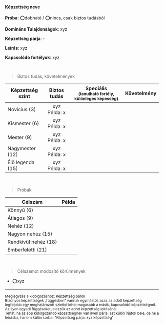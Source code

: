 #### Képzettség neve

**Próba:** ⭕dobható / ⭕nincs, csak biztos tudásból

**Domináns Tulajdonságok**: xyz

**Képzettség párja**: -

**Leírás**: xyz

**Kapcsolódó fortélyok**: xyz

<br />

> Biztos tudás, követelmények

| Képzettség szint | Biztos tudás  | Speciális <br /> <sub>(tanulható fortély, különleges  képesség)</sub> | Követelmény |
| ----- | :-----: | :-----: | :-----: |
| Novícius (3)     | xyz <br /> Példa: x |  |  |
| Kismester (6)    | xyz <br /> Példa: x  |  |  |
| Mester (9)       | xyz <br /> Példa: x  |  |  |
| Nagymester (12)  | xyz <br /> Példa: x  |  |  |
| Élő legenda (15) | xyz <br /> Példa: x  |  |  |

<br />

> Próbák

| Célszám | Példa  |
| ----------- | :-----------: |
| Könnyű       (6)  | |
| Átlagos      (9)  | |
| Nehéz        (12) | |
| Nagyon nehéz (15) | |
| Rendkívül nehéz (18) | |
| Emberfeletti (21) | |

<br />

> Célszámot módosító körülmények

- ⭕xyz

---

<sub>
Megjegyzés a kidolgozáshoz: Képzettség párok<br />Bizonyos képzettségek „függésben" vannak egymástól, azaz az adott képzettség legfeljebb egy meghatározott szinttel lehet magasabb a másik, kapcsolódó képzettségnél. Az ilyen egyedi függéseket jelezzük az adott képzettség leírásánál.<br />Tehát, ha az épp kidolgozandó képzettségnek van ilyen párja, azt külön írjátok bele, de ne a leírásba, hanem külön sorba: "Képzettség párja: xyz képzettség"
</sub>

